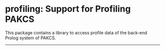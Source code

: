 profiling: Support for Profiling PAKCS
======================================

This package contains a library to access profile data of the back-end
Prolog system of PAKCS.

--------------------------------------------------------------------------
